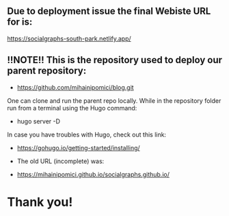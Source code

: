 ## Due to deployment issue the final Webiste URL for is:

https://socialgraphs-south-park.netlify.app/

##  !!NOTE!! This is the repository used to deploy our parent repository:  
 - https://github.com/mihainipomici/blog.git 

One can clone and run the parent repo locally. While in the repository folder run from a terminal using the Hugo command:
 - hugo server -D

In case you have troubles with Hugo, check out this link: 
- https://gohugo.io/getting-started/installing/ 


* The old URL (incomplete) was:
 - https://mihainipomici.github.io/socialgraphs.github.io/


# Thank you! 
